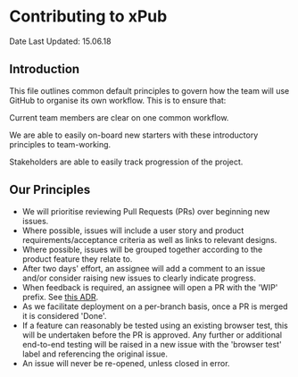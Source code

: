 # Contributing to xPub

Date Last Updated: 15.06.18

## Introduction

This file outlines common default principles to govern how the team will use GitHub to organise its own workflow. This is to ensure that:

Current team members are clear on one common workflow.

We are able to easily on-board new starters with these introductory principles to team-working.

Stakeholders are able to easily track progression of the project.

## Our Principles

- We will prioritise reviewing Pull Requests (PRs) over beginning new issues.
- Where possible, issues will include a user story and product requirements/acceptance criteria as well as links to relevant designs.
- Where possible, issues will be grouped together according to the product feature they relate to.
- After two days' effort, an assignee will add a comment to an issue and/or consider raising new issues to clearly indicate progress.
- When feedback is required, an assignee will open a PR with the 'WIP' prefix. See [this ADR](https://github.com/elifesciences/elife-xpub/blob/develop/docs/adr/0001-pull-request-workflow.md).
- As we facilitate deployment on a per-branch basis, once a PR is merged it is considered 'Done'.
- If a feature can reasonably be tested using an existing browser test, this will be undertaken before the PR is approved. Any further or additional end-to-end testing will be raised in a new issue with the 'browser test' label and referencing the original issue.
- An issue will never be re-opened, unless closed in error.
